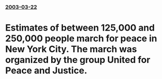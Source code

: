 ### [2003-03-22](/news/2003/03/22/index.md)

#  Estimates of between 125,000 and 250,000 people march for peace in New York City. The march was organized by the group United for Peace and Justice.



